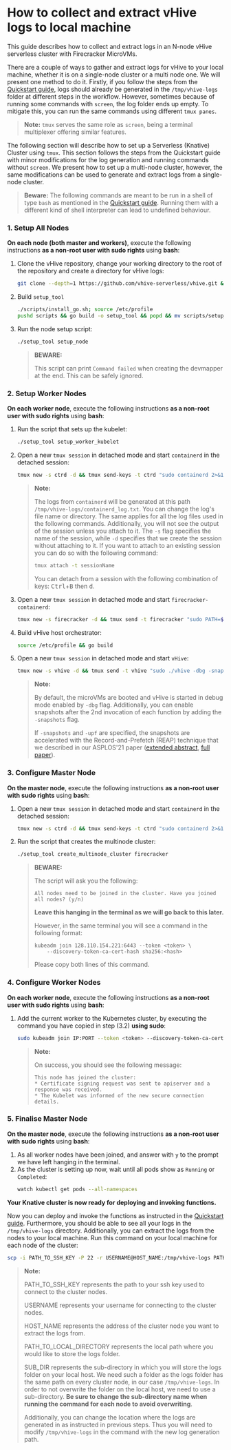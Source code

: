 # How to collect and extract vHive logs to local machine


This guide describes how to collect and extract logs in an N-node vHive serverless cluster with Firecracker MicroVMs.

There are a couple of ways to gather and extract logs for vHive to your local machine, whether it is on a single-node cluster or a multi node one.
We will present one method to do it.
Firstly, if you follow the steps from the [Quickstart guide], logs should already be generated in the `/tmp/vhive-logs` folder at different steps in the workflow.
However, sometimes because of running some commands with `screen`, the log folder ends up empty.
To mitigate this, you can run the same commands using different `tmux panes`.

>
> **Note:** `tmux` serves the same role as `screen`, being a terminal multiplexer offering similar features.
> 

The following section will describe how to set up a Serverless (Knative) Cluster using `tmux`.
This section follows the steps from the Quickstart guide with minor modifications for the log generation and running commands without `screen`.
We present how to set up a multi-node cluster, however, the same modifications can be used to generate and extract logs from a single-node cluster.

   > **Beware:**
   > The following commands are meant to be run in a shell of type `bash` as mentioned in the [Quickstart guide][shell-type].
   > Running them with a different kind of shell interpreter can lead to undefined behaviour.
   >


### 1. Setup All Nodes
**On each node (both master and workers)**, execute the following instructions **as a non-root user with sudo rights** using **bash**:
1. Clone the vHive repository, change your working directory to the root of the repository and create a directory for vHive logs:
   ```bash
   git clone --depth=1 https://github.com/vhive-serverless/vhive.git && cd vhive && mkdir -p /tmp/vhive-logs
   ```

2. Build `setup_tool`

    ```bash
    ./scripts/install_go.sh; source /etc/profile
    pushd scripts && go build -o setup_tool && popd && mv scripts/setup_tool .
    ```

3. Run the node setup script:
    ```bash
    ./setup_tool setup_node
    ```
    > **BEWARE:**
    >
    > This script can print `Command failed` when creating the devmapper at the end. This can be safely ignored.

### 2. Setup Worker Nodes
**On each worker node**, execute the following instructions **as a non-root user with sudo rights** using **bash**:
1. Run the script that sets up the kubelet:
    ```bash
    ./setup_tool setup_worker_kubelet
    ```
    
2. Open a new `tmux session` in detached mode and start `containerd` in the detached session:
    ```bash
    tmux new -s ctrd -d && tmux send-keys -t ctrd "sudo containerd 2>&1 | tee /tmp/vhive-logs/containerd_log.txt" Enter
    ```
    
    > **Note:**
    >
    > The logs from `containerd` will be generated at this path `/tmp/vhive-logs/containerd_log.txt`. You can change the log's file name or directory.
    > The same applies for all the log files used in the following commands.
    > Additionally, you will not see the output of the session unless you attach to it.
    > The `-s` flag specifies the name of the session, while `-d` specifies that we create the session without attaching to it.
    > If you want to attach to an existing session you can do so with the following command:
    > ```bash
    > tmux attach -t sessionName
    > ```
    > You can detach from a session with the following combination of keys: <kbd>Ctrl</kbd>+<kbd>B</kbd> then <kbd>d</kbd>.
    
3. Open a new `tmux session` in detached mode and start `firecracker-containerd`:
    ```bash
    tmux new -s firecracker -d && tmux send -t firecracker "sudo PATH=$PATH /usr/local/bin/firecracker-containerd --config /etc/firecracker-containerd/config.toml 2>&1 | tee /tmp/vhive-logs/firecracker-containerd_log.txt" Enter
    ```

4. Build vHive host orchestrator:
    ```bash
    source /etc/profile && go build
    ```
    
5. Open a new `tmux session` in detached mode and start `vHive`:
    ```bash
    tmux new -s vhive -d && tmux send -t vhive "sudo ./vhive -dbg -snapshots 2>&1 | tee /tmp/vhive-logs/vhive_log.txt" Enter
    ```
    > **Note:**
    >
    > By default, the microVMs are booted and vHive is started in debug mode enabled by `-dbg` flag.
    > Additionally, you can enable snapshots after the 2nd invocation of each function by adding the `-snapshots` flag.
    >
    > If `-snapshots` and `-upf` are specified, the snapshots are accelerated with the Record-and-Prefetch (REAP) technique that we described in our ASPLOS'21 paper ([extended abstract][ext-abstract], [full paper](papers/REAP_ASPLOS21.pdf)).

### 3. Configure Master Node
**On the master node**, execute the following instructions **as a non-root user with sudo rights** using **bash**:
1. Open a new `tmux session` in detached mode and start `containerd` in the detached session:
    ```bash
    tmux new -s ctrd -d && tmux send-keys -t ctrd "sudo containerd 2>&1 | tee /tmp/vhive-logs/containerd_log.txt" Enter
    ```
    
2. Run the script that creates the multinode cluster:
    ```bash
    ./setup_tool create_multinode_cluster firecracker
    ```
    
    > **BEWARE:**
    >
    > The script will ask you the following:
    > ```
    > All nodes need to be joined in the cluster. Have you joined all nodes? (y/n)
    > ```
    > **Leave this hanging in the terminal as we will go back to this later.**
    >
    > However, in the same terminal you will see a command in the following format:
    > ```
    > kubeadm join 128.110.154.221:6443 --token <token> \
    >     --discovery-token-ca-cert-hash sha256:<hash>
    > ```
    > Please copy both lines of this command.

### 4. Configure Worker Nodes
**On each worker node**, execute the following instructions **as a non-root user with sudo rights** using **bash**:

1. Add the current worker to the Kubernetes cluster, by executing the command you have copied in step (3.2) **using sudo**:
    ```bash
    sudo kubeadm join IP:PORT --token <token> --discovery-token-ca-cert-hash sha256:<hash> > >(tee -a /tmp/vhive-logs/kubeadm_join.stdout) 2> >(tee -a /tmp/vhive-logs/kubeadm_join.stderr >&2)
    ```
    > **Note:**
    >
    > On success, you should see the following message:
    > ```
    > This node has joined the cluster:
    > * Certificate signing request was sent to apiserver and a response was received.
    > * The Kubelet was informed of the new secure connection details.
    > ```

### 5. Finalise Master Node
**On the master node**, execute the following instructions **as a non-root user with sudo rights** using **bash**:

1. As all worker nodes have been joined, and answer with `y` to the prompt we have left hanging in the terminal.
2. As the cluster is setting up now, wait until all pods show as `Running` or `Completed`:
    ```bash
    watch kubectl get pods --all-namespaces
    ```

**Your Knative cluster is now ready for deploying and invoking functions.**

Now you can deploy and invoke the functions as instructed in the [Quickstart guide][deploy].
Furthermore, you should be able to see all your logs in the `/tmp/vhive-logs` directory.
Additionally, you can extract the logs from the nodes to your local machine.
Run this command on your local machine for each node of the cluster:
 ```bash
 scp -i PATH_TO_SSH_KEY -P 22 -r USERNAME@HOST_NAME:/tmp/vhive-logs PATH_TO_LOCAL_DIRECTORY/SUB_DIR
 ```
   > **Note:**
   >
   > PATH_TO_SSH_KEY represents the path to your ssh key used to connect to the cluster nodes.
   > 
   > USERNAME represents your username for connecting to the cluster nodes.
   >
   > HOST_NAME represents the address of the cluster node you want to extract the logs from.
   >
   > PATH_TO_LOCAL_DIRECTORY represents the local path where you would like to store the logs folder.
   >
   > SUB_DIR represents the sub-directory in which you will store the logs folder on your local host.
   > We need such a folder as the logs folder has the same path on every cluster node, in our case `/tmp/vhive-logs`.
   > In order to not overwrite the folder on the local host, we need to use a sub-directory.
   > **Be sure to change the sub-directory name when running the command for each node to avoid overwriting**.
   >
   > Additionally, you can change the location where the logs are generated in as instructed in previous steps.
   > Thus you will need to modify `/tmp/vhive-logs` in the command with the new log generation path.
  
  
[Quickstart guide]: https://github.com/vhive-serverless/vHive/blob/main/docs/quickstart_guide.md#ii-setup-a-serverless-knative-cluster
[shell-type]: https://github.com/vhive-serverless/vHive/blob/main/docs/quickstart_guide.md#3-cloudlab-deployment-notes
[deploy]: https://github.com/vhive-serverless/vHive/blob/main/docs/quickstart_guide.md#iv-deploying-and-invoking-functions-in-vhive
[ext-abstract]: https://asplos-conference.org/abstracts/asplos21-paper212-extended_abstract.pdf
